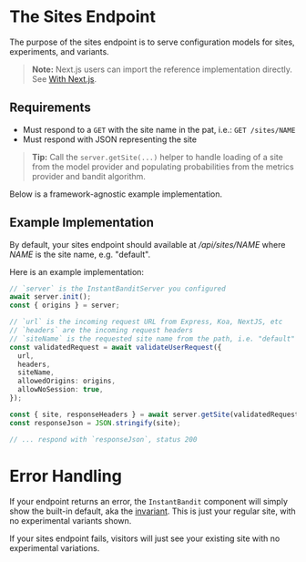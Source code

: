 # The Sites Endpoint
The purpose of the sites endpoint is to serve configuration models for sites, experiments, and variants.

> **Note:** Next.js users can import the reference implementation directly.
> See [With Next.js](./with-nextjs.md).


## Requirements
- Must respond to a `GET` with the site name in the pat, i.e.: `GET /sites/NAME`
- Must respond with JSON representing the site

> **Tip:** Call the `server.getSite(...)` helper to handle loading of a site from
> the model provider and populating probabilities from the metrics provider and bandit algorithm.

Below is a framework-agnostic example implementation.

## Example Implementation
By default, your sites endpoint should available at _/api/sites/NAME_ where _NAME_ is the site name, e.g.
"default".

Here is an example implementation:

```ts
// `server` is the InstantBanditServer you configured
await server.init();
const { origins } = server;

// `url` is the incoming request URL from Express, Koa, NextJS, etc
// `headers` are the incoming request headers
// `siteName` is the requested site name from the path, i.e. "default"
const validatedRequest = await validateUserRequest({
  url,
  headers,
  siteName,
  allowedOrigins: origins,
  allowNoSession: true,
});

const { site, responseHeaders } = await server.getSite(validatedRequest);
const responseJson = JSON.stringify(site);

// ... respond with `responseJson`, status 200
```


# Error Handling
If your endpoint returns an error, the `InstantBandit` component will simply show the built-in default, aka the [invariant](../internals/invariant.md).
This is just your regular site, with no experimental variants shown.

If your sites endpoint fails, visitors will just see your existing site with no experimental variations.
